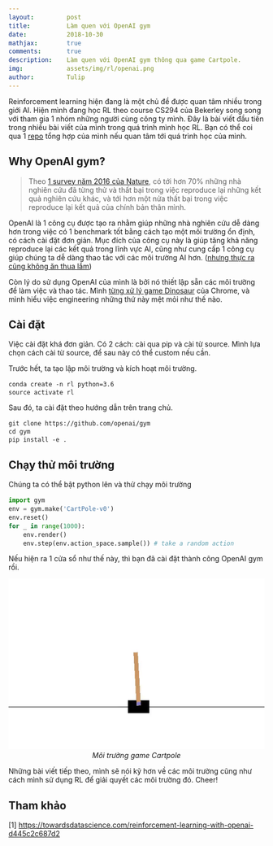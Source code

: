 ```yaml
---
layout:         post
title:          Làm quen với OpenAI gym
date:           2018-10-30
mathjax:        true
comments:       true
description:    Làm quen với OpenAI gym thông qua game Cartpole.
img:            assets/img/rl/openai.png
author:         Tulip
---
```


Reinforcement learning hiện đang là một chủ đề được quan tâm nhiều trong giới AI. Hiện mình đang học RL theo course CS294 của Bekerley song song với tham gia 1 nhóm những người cùng công ty mình. Đây là bài viết đầu tiên trong nhiều bài viết của mình trong quá trình mình học RL. Bạn có thể coi qua 1 [repo](https://github.com/Tulip4attoo/rl) tổng hợp của mình nếu quan tâm tới quá trình học của mình.

## Why OpenAI gym?

> Theo [1 survey năm 2016 của Nature](https://www.nature.com/news/1-500-scientists-lift-the-lid-on-reproducibility-1.19970
), có tới hơn 70% những nhà nghiên cứu đã từng thử và thất bại trong việc reproduce lại những kết quả nghiên cứu khác, và tới hơn một nửa thất bại trong việc reproduce lại kết quả của chính bản thân mình.

OpenAI là 1 công cụ được tạo ra nhằm giúp những nhà nghiên cứu dễ dàng hơn trong việc có 1 benchmark tốt bằng cách tạo một môi trường ổn định, có cách cài đặt đơn giản. Mục đích của công cụ này là giúp tăng khả năng reproduce lại các kết quả trong lĩnh vực AI, cũng như cung cấp 1 công cụ giúp chúng ta dễ dàng thao tác với các môi trường AI hơn. ([nhưng thực ra cũng không ăn thua lắm](../tir-rl-hard/))

Còn lý do sử dụng OpenAI của mình là bởi nó thiết lập sẵn các môi trường để làm việc và thao tác. Mình [từng xử lý game Dinosaur](https://github.com/Tulip4attoo/chrome_trex) của Chrome, và mình hiểu việc engineering những thứ này mệt mỏi như thế nào.

## Cài đặt

Việc cài đặt khá đơn giản. Có 2 cách: cài qua pip và cài từ source. Mình lựa chọn cách cài từ source, để sau này có thể custom nếu cần.

Trước hết, ta tạo lập môi trường và kích hoạt môi trường.

```
conda create -n rl python=3.6
source activate rl
```

Sau đó, ta cài đặt theo hướng dẫn trên trang chủ.

```
git clone https://github.com/openai/gym
cd gym
pip install -e .
```

## Chạy thử môi trường

Chúng ta có thể bật python lên và thử chạy môi trường

```py
import gym
env = gym.make('CartPole-v0')
env.reset()
for _ in range(1000):
    env.render()
    env.step(env.action_space.sample()) # take a random action
```

Nếu hiện ra 1 cửa sổ như thế này, thì bạn đã cài đặt thành công OpenAI gym rồi.

<p align="center">
  <img src="../assets/img/rl/cartpole.gif"><br>
  <i>Môi trường game Cartpole
</i>
</p>

Những bài viết tiếp theo, mình sẽ nói kỹ hơn về các môi trường cũng như cách mình sử dụng RL để giải quyết các môi trường đó. Cheer!

## Tham khảo

[1] https://towardsdatascience.com/reinforcement-learning-with-openai-d445c2c687d2
